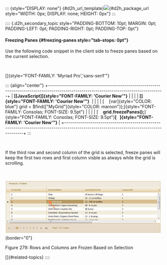 ::: {style="DISPLAY: none"}
[](ms-xhelp:///?Id=d2h_url_template){#d2h_url_template}![](!package_url!){#d2h_package_url style="WIDTH: 0px; DISPLAY: none; HEIGHT: 0px"}
:::

:::: {.d2h_secondary_topic style="PADDING-BOTTOM: 10pt; MARGIN: 0pt; PADDING-LEFT: 0pt; PADDING-RIGHT: 0pt; PADDING-TOP: 0pt"}
#### Freezing Panes {#freezing-panes style="tab-stops: 0pt"}

Use the following code snippet in the client side to freeze panes based on the current selection.

 

[]{style="FONT-FAMILY: 'Myriad Pro','sans-serif'"} 

::: {align="center"}
+---------------------------------------------------------------------------------------------------------------------------------------+
| **[\[JavaScript\]]{style="FONT-FAMILY: 'Courier New'"}**                                                                              |
|                                                                                                                                       |
| **[]{style="FONT-FAMILY: 'Courier New'"}**                                                                                            |
|                                                                                                                                       |
| [    [var]{style="COLOR: blue"} grid = \$find([\"MyGrid\"]{style="COLOR: maroon"});]{style="FONT-FAMILY: Consolas; FONT-SIZE: 9.5pt"} |
|                                                                                                                                       |
| [    **grid.freezePanes();**]{style="FONT-FAMILY: Consolas; FONT-SIZE: 9.5pt"}**[   ]{style="FONT-FAMILY: 'Courier New'"}**           |
+---------------------------------------------------------------------------------------------------------------------------------------+
:::

 

If the third row and second column of the grid is selected, freeze panes will keep the first two rows and first column visble as always while the grid is scrolling.

 

![](ImagesExt/image58_247.jpg){border="0"}

Figure 279: Rows and Columns are Frozen Based on Selection

[]{#related-topics}
::::
